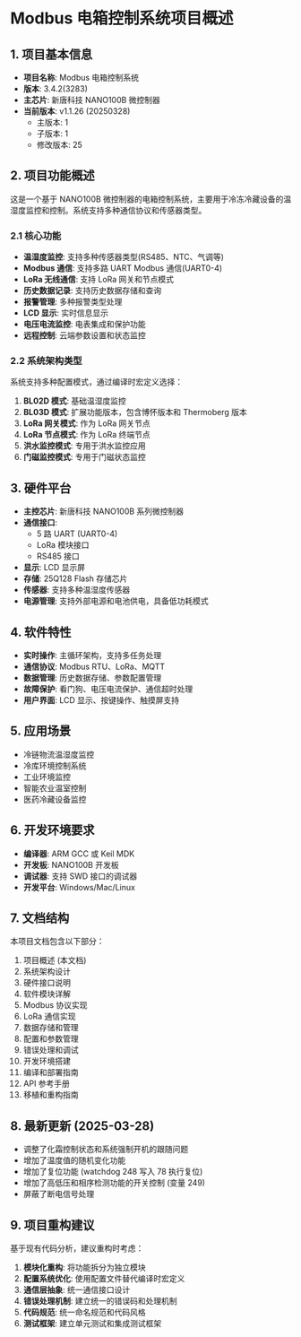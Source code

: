 # Modbus 电箱控制系统项目概述

## 1. 项目基本信息

- **项目名称**: Modbus 电箱控制系统
- **版本**: 3.4.2(3283)
- **主芯片**: 新唐科技 NANO100B 微控制器
- **当前版本**: v1.1.26 (20250328)
  - 主版本: 1
  - 子版本: 1
  - 修改版本: 25

## 2. 项目功能概述

这是一个基于 NANO100B 微控制器的电箱控制系统，主要用于冷冻冷藏设备的温湿度监控和控制。系统支持多种通信协议和传感器类型。

### 2.1 核心功能

- **温湿度监控**: 支持多种传感器类型(RS485、NTC、气调等)
- **Modbus 通信**: 支持多路 UART Modbus 通信(UART0-4)
- **LoRa 无线通信**: 支持 LoRa 网关和节点模式
- **历史数据记录**: 支持历史数据存储和查询
- **报警管理**: 多种报警类型处理
- **LCD 显示**: 实时信息显示
- **电压电流监控**: 电表集成和保护功能
- **远程控制**: 云端参数设置和状态监控

### 2.2 系统架构类型

系统支持多种配置模式，通过编译时宏定义选择：

1. **BL02D 模式**: 基础温湿度监控
2. **BL03D 模式**: 扩展功能版本，包含博怀版本和 Thermoberg 版本
3. **LoRa 网关模式**: 作为 LoRa 网关节点
4. **LoRa 节点模式**: 作为 LoRa 终端节点
5. **洪水监控模式**: 专用于洪水监控应用
6. **门磁监控模式**: 专用于门磁状态监控

## 3. 硬件平台

- **主控芯片**: 新唐科技 NANO100B 系列微控制器
- **通信接口**:
  - 5 路 UART (UART0-4)
  - LoRa 模块接口
  - RS485 接口
- **显示**: LCD 显示屏
- **存储**: 25Q128 Flash 存储芯片
- **传感器**: 支持多种温湿度传感器
- **电源管理**: 支持外部电源和电池供电，具备低功耗模式

## 4. 软件特性

- **实时操作**: 主循环架构，支持多任务处理
- **通信协议**: Modbus RTU、LoRa、MQTT
- **数据管理**: 历史数据存储、参数配置管理
- **故障保护**: 看门狗、电压电流保护、通信超时处理
- **用户界面**: LCD 显示、按键操作、触摸屏支持

## 5. 应用场景

- 冷链物流温湿度监控
- 冷库环境控制系统
- 工业环境监控
- 智能农业温室控制
- 医药冷藏设备监控

## 6. 开发环境要求

- **编译器**: ARM GCC 或 Keil MDK
- **开发板**: NANO100B 开发板
- **调试器**: 支持 SWD 接口的调试器
- **开发平台**: Windows/Mac/Linux

## 7. 文档结构

本项目文档包含以下部分：

1. 项目概述 (本文档)
2. 系统架构设计
3. 硬件接口说明
4. 软件模块详解
5. Modbus 协议实现
6. LoRa 通信实现
7. 数据存储和管理
8. 配置和参数管理
9. 错误处理和调试
10. 开发环境搭建
11. 编译和部署指南
12. API 参考手册
13. 移植和重构指南

## 8. 最新更新 (2025-03-28)

- 调整了化霜控制状态和系统强制开机的跟随问题
- 增加了温度值的随机变化功能
- 增加了复位功能 (watchdog 248 写入 78 执行复位)
- 增加了高低压和相序检测功能的开关控制 (变量 249)
- 屏蔽了断电信号处理

## 9. 项目重构建议

基于现有代码分析，建议重构时考虑：

1. **模块化重构**: 将功能拆分为独立模块
2. **配置系统优化**: 使用配置文件替代编译时宏定义
3. **通信层抽象**: 统一通信接口设计
4. **错误处理机制**: 建立统一的错误码和处理机制
5. **代码规范**: 统一命名规范和代码风格
6. **测试框架**: 建立单元测试和集成测试框架

